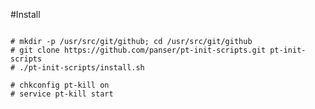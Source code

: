 #Install

<pre>
<code>
# mkdir -p /usr/src/git/github; cd /usr/src/git/github
# git clone https://github.com/panser/pt-init-scripts.git pt-init-scripts
# ./pt-init-scripts/install.sh

# chkconfig pt-kill on
# service pt-kill start
</code>
</pre>
